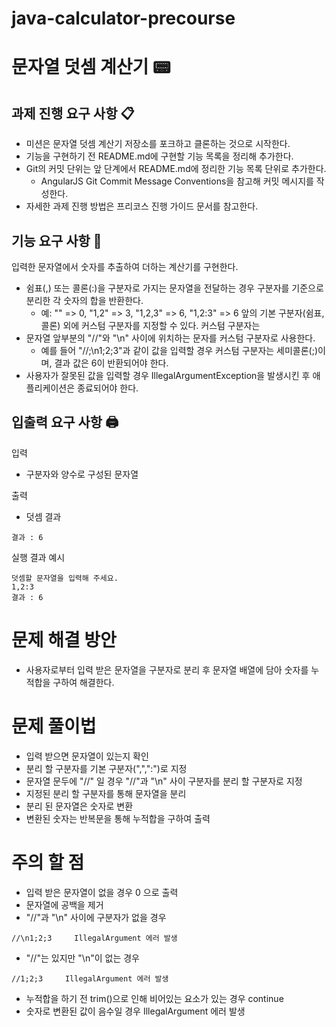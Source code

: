 # java-calculator-precourse
# 문자열 덧셈 계산기 📟

## 과제 진행 요구 사항 📋
- 미션은 문자열 덧셈 계산기 저장소를 포크하고 클론하는 것으로 시작한다.
- 기능을 구현하기 전 README.md에 구현할 기능 목록을 정리해 추가한다.
- Git의 커밋 단위는 앞 단계에서 README.md에 정리한 기능 목록 단위로 추가한다.
    - AngularJS Git Commit Message Conventions을 참고해 커밋 메시지를 작성한다.
- 자세한 과제 진행 방법은 프리코스 진행 가이드 문서를 참고한다.

## 기능 요구 사항 🎯
입력한 문자열에서 숫자를 추출하여 더하는 계산기를 구현한다.

- 쉼표(,) 또는 콜론(:)을 구분자로 가지는 문자열을 전달하는 경우 구분자를 기준으로 분리한 각 숫자의 합을 반환한다.
    - 예: "" => 0, "1,2" => 3, "1,2,3" => 6, "1,2:3" => 6
      앞의 기본 구분자(쉼표, 콜론) 외에 커스텀 구분자를 지정할 수 있다. 커스텀 구분자는
- 문자열 앞부분의 "//"와 "\n" 사이에 위치하는 문자를 커스텀 구분자로 사용한다.
    - 예를 들어 "//;\n1;2;3"과 같이 값을 입력할 경우 커스텀 구분자는 세미콜론(;)이며, 결과 값은 6이 반환되어야 한다.
- 사용자가 잘못된 값을 입력할 경우 IllegalArgumentException을 발생시킨 후 애플리케이션은 종료되어야 한다.

## 입출력 요구 사항 🖨️
입력
- 구분자와 양수로 구성된 문자열

출력
- 덧셈 결과

`결과 : 6`

실행 결과 예시
```
덧셈할 문자열을 입력해 주세요.
1,2:3
결과 : 6
```
# 문제 해결 방안
- 사용자로부터 입력 받은 문자열을 구분자로 분리 후 문자열 배열에 담아 숫자를 누적합을 구하여 해결한다.

# 문제 풀이법
- 입력 받으면 문자열이 있는지 확인 
- 분리 할 구분자를 기본 구분자(",",":")로 지정
- 문자열 문두에 "//" 일 경우 "//"과 "\n" 사이 구분자를 분리 할 구분자로 지정
- 지정된 분리 할 구분자를 통해 문자열을 분리
- 분리 된 문자열은 숫자로 변환
- 변환된 숫자는 반복문을 통해 누적합을 구하여 출력

# 주의 할 점
- 입력 받은 문자열이 없을 경우 0 으로 출력
- 문자열에 공백을 제거
- "//"과 "\n" 사이에 구분자가 없을 경우
```
//\n1;2;3     IllegalArgument 에러 발생
```
- "//"는 있지만 "\n"이 없는 경우
```
//1;2;3     IllegalArgument 에러 발생
```
- 누적합을 하기 전 trim()으로 인해 비어있는 요소가 있는 경우 continue
- 숫자로 변환된 값이 음수일 경우 IllegalArgument 에러 발생
